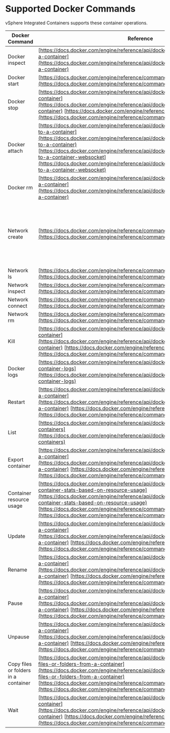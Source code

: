 # Supported Docker Commands

 vSphere Integrated Containers supports these container operations.

| **Docker Command** | **Reference** | **Supported in TP3** |
| --- | --- | --- |
|Docker inspect|[https://docs.docker.com/engine/reference/api/docker_remote_api_v1.22/#inspect-a-container](https://docs.docker.com/engine/reference/api/docker_remote_api_v1.22/#inspect-a-container)|Yes|
|Docker start|[https://docs.docker.com/engine/reference/commandline/start/](https://docs.docker.com/engine/reference/commandline/start/)|Yes|
|Docker stop|[https://docs.docker.com/engine/reference/api/docker_remote_api_v1.22/#stop-a-container](https://docs.docker.com/engine/reference/api/docker_remote_api_v1.22/#stop-a-container) [https://docs.docker.com/engine/reference/commandline/stop/](https://docs.docker.com/engine/reference/commandline/stop/)|Yes|
|Docker attach|[https://docs.docker.com/engine/reference/api/docker_remote_api_v1.22/#attach-to-a-container](https://docs.docker.com/engine/reference/api/docker_remote_api_v1.22/#attach-to-a-container) [https://docs.docker.com/engine/reference/api/docker_remote_api_v1.22/#attach-to-a-container-websocket](https://docs.docker.com/engine/reference/api/docker_remote_api_v1.22/#attach-to-a-container-websocket)|Yes|
|Docker rm| [https://docs.docker.com/engine/reference/api/docker_remote_api_v1.22/#remove-a-container](https://docs.docker.com/engine/reference/api/docker_remote_api_v1.22/#remove-a-container)|Yes|
|Network create|[https://docs.docker.com/engine/reference/commandline/network_create/](https://docs.docker.com/engine/reference/commandline/network_create/)|Yes. See the use case to connect to an external network <link to networks.md>. Bridge is also supported.|
|Network ls|[https://docs.docker.com/engine/reference/commandline/network_ls/](https://docs.docker.com/engine/reference/commandline/network_ls/)|Yes|
|Network inspect|[https://docs.docker.com/engine/reference/commandline/network_inspect/](https://docs.docker.com/engine/reference/commandline/network_inspect/)|Yes|
|Network connect|[https://docs.docker.com/engine/reference/commandline/network_connect/](https://docs.docker.com/engine/reference/commandline/network_connect/)|Yes|
|Network rm|[https://docs.docker.com/engine/reference/commandline/network_rm/](https://docs.docker.com/engine/reference/commandline/network_rm/)|Yes|
|Kill|[https://docs.docker.com/engine/reference/api/docker_remote_api_v1.22/#kill-a-container](https://docs.docker.com/engine/reference/api/docker_remote_api_v1.22/#kill-a-container) [https://docs.docker.com/engine/reference/commandline/kill/](https://docs.docker.com/engine/reference/commandline/kill/)|TBD|
|Docker logs|[https://docs.docker.com/engine/reference/api/docker_remote_api_v1.22/#get-container-logs](https://docs.docker.com/engine/reference/api/docker_remote_api_v1.22/#get-container-logs)|No, onsite|
|Restart|[https://docs.docker.com/engine/reference/api/docker_remote_api_v1.22/#restart-a-container](https://docs.docker.com/engine/reference/api/docker_remote_api_v1.22/#restart-a-container) [https://docs.docker.com/engine/reference/commandline/restart/](https://docs.docker.com/engine/reference/commandline/restart/)|No, onsite|
|List|[https://docs.docker.com/engine/reference/api/docker_remote_api_v1.22/#list-containers](https://docs.docker.com/engine/reference/api/docker_remote_api_v1.22/#list-containers)|No|
|Export container|[https://docs.docker.com/engine/reference/api/docker_remote_api_v1.22/#export-a-container](https://docs.docker.com/engine/reference/api/docker_remote_api_v1.22/#export-a-container)  [https://docs.docker.com/engine/reference/commandline/save/](https://docs.docker.com/engine/reference/commandline/save/)|No|
|Container resource usage|[https://docs.docker.com/engine/reference/api/docker_remote_api_v1.22/#get-container-stats-based-on-resource-usage](https://docs.docker.com/engine/reference/api/docker_remote_api_v1.22/#get-container-stats-based-on-resource-usage) [https://docs.docker.com/engine/reference/commandline/stats/](https://docs.docker.com/engine/reference/commandline/stats/)|No|
|Update| [https://docs.docker.com/engine/reference/api/docker_remote_api_v1.22/#update-a-container](https://docs.docker.com/engine/reference/api/docker_remote_api_v1.22/#update-a-container) [https://docs.docker.com/engine/reference/commandline/update/](https://docs.docker.com/engine/reference/commandline/update/)|No|
|Rename|[https://docs.docker.com/engine/reference/api/docker_remote_api_v1.22/#rename-a-container](https://docs.docker.com/engine/reference/api/docker_remote_api_v1.22/#rename-a-container) [https://docs.docker.com/engine/reference/commandline/rename/](https://docs.docker.com/engine/reference/commandline/rename/)|No|
|Pause|[https://docs.docker.com/engine/reference/api/docker_remote_api_v1.22/#pause-a-container](https://docs.docker.com/engine/reference/api/docker_remote_api_v1.22/#pause-a-container) [https://docs.docker.com/engine/reference/commandline/pause/](https://docs.docker.com/engine/reference/commandline/pause/)|No|
|Unpause|[https://docs.docker.com/engine/reference/api/docker_remote_api_v1.22/#unpause-a-container](https://docs.docker.com/engine/reference/api/docker_remote_api_v1.22/#unpause-a-container) [https://docs.docker.com/engine/reference/commandline/unpause/](https://docs.docker.com/engine/reference/commandline/unpause/)|No|
|Copy files or folders in a container| [https://docs.docker.com/engine/reference/api/docker_remote_api_v1.22/#copy-files-or-folders-from-a-container](https://docs.docker.com/engine/reference/api/docker_remote_api_v1.22/#copy-files-or-folders-from-a-container) [https://docs.docker.com/engine/reference/commandline/cp/](https://docs.docker.com/engine/reference/commandline/cp/)|No|
|Wait|[https://docs.docker.com/engine/reference/api/docker_remote_api_v1.22/#wait-a-container](https://docs.docker.com/engine/reference/api/docker_remote_api_v1.22/#wait-a-container) [https://docs.docker.com/engine/reference/commandline/wait/](https://docs.docker.com/engine/reference/commandline/wait/)|No|